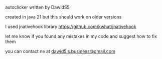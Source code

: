 autoclicker written by DawidS5

created in java 21 but this should work on older versions

I used jnativehook library https://github.com/kwhat/jnativehook

let me know if you found any mistakes in my code and suggest how to fix them

you can contact ne at dawid5.s.business@gmail.com
